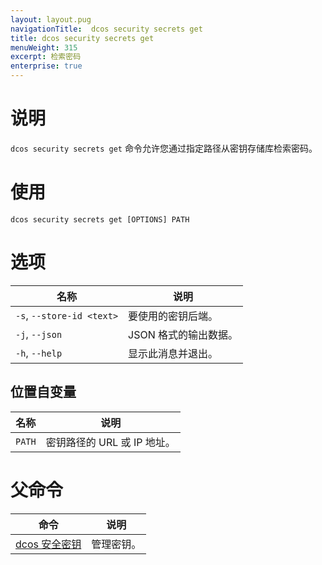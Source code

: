 ```yaml
---
layout: layout.pug
navigationTitle:  dcos security secrets get
title: dcos security secrets get
menuWeight: 315
excerpt: 检索密码
enterprise: true
---
```


# 说明

`dcos security secrets get` 命令允许您通过指定路径从密钥存储库检索密码。

# 使用 

```
dcos security secrets get [OPTIONS] PATH
```

# 选项

| 名称 | 说明 |
|------------------|----------------------|
|`-s`, `--store-id <text>` | 要使用的密钥后端。|
|`-j`, `--json` | JSON 格式的输出数据。|
| `-h`, `--help` | 显示此消息并退出。 |

## 位置自变量

| 名称 | 说明 |
|---------|-------------|
| `PATH` | 密钥路径的 URL 或 IP 地址。 |

# 父命令

| 命令 | 说明 |
|---------|-------------|
| [dcos 安全密钥](/cn/1.12/cli/command-reference/dcos-security/dcos-security-secrets/) | 管理密钥。 |
